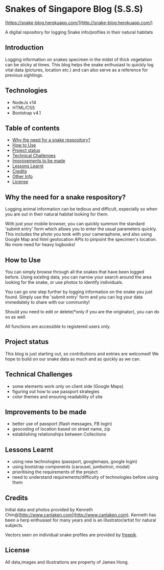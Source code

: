 # Snakes of Singapore Blog (S.S.S)
[https://snake-blog.herokuapp.com/](http://snake-blog.herokuapp.com/)

A digital repository for logging Snake info/profiles in their natural habitats


## Introduction

Logging information on snakes specimen in the midst of thick vegetation can be sticky at times. This blog helps the snake enthusiast to quickly log vital data (pictures, location etc.) and can also serve as a reference for previous sightings.

## Technologies
- NodeJs v14
- HTML/CSS
- Bootstrap v4.1

## Table of contents
* [Why the need for a snake respository?](#Why)
* [How to Use](#How-to-Use)
* [Project status](#Project-status)
* [Technical Challenges](#challenges)
* [Improvements to be made](#improvements)
* [Lessons Learnt](#lessons)
* [Credits](#Credits)
* [Other Info](#Other-Info)
* [License](#license)

## Why the need for a snake respository?

Logging animal information can be tedious and difficult, especially so when you are out in their natural habitat looking for them.

With just your mobile browser, you can quickly summon the standard 'submit entry' form which allows you to enter the usual parameters quickly. This includes the photo you took with your cameraphone, and also using Google Map and html geolocation APIs to pinpoint the specimen's location. No more need for heavy logbooks!

## How to Use

You can simply browse through all the snakes that have been logged before. Using existing data, you can narrow your search around the area looking for the snake, or use photos to identify individuals.

You can go one step further by logging information on the snake you just found. Simply use the 'submit entry' form and you can log your data immediately to share with our community!

Should you need to edit or delete(*only if you are the originator), you can do so as well.

All functions are accessible to registered users only.

## Project status

This blog is just starting out, so contributions and entries are welcomed! We hope to build on our snake data as much and as quickly as we can.

## Technical Challenges
- some elements work only on client side (Google Maps)
- figuring out how to use passport strategies 
- color themes and ensuring readability of site

## Improvements to be made
- better use of passport (flash messages, FB login)
- geocoding of location based on street name, zip
- establishing relationships between Collections

## Lessons Learnt
- using new technologies (passport, googlemaps, google login)
- using bootstrap components (carousel, jumbotron, modal)
- prioritising the requirements of the project
- need to understand requirements/difficulty of technologies before using them

## Credits

Initial data and photos provided by Kenneth Chin@[http://www.canlaken.com](http://www.canlaken.com). Kenneth has been a herp enthusiast for many years and is an illustrator/artist for natural subjects.

Vectors seen on individual snake profiles are provided by [freepik](https://www.freepik.com).

## License

All data,images and illustrations are property of James Hong.
